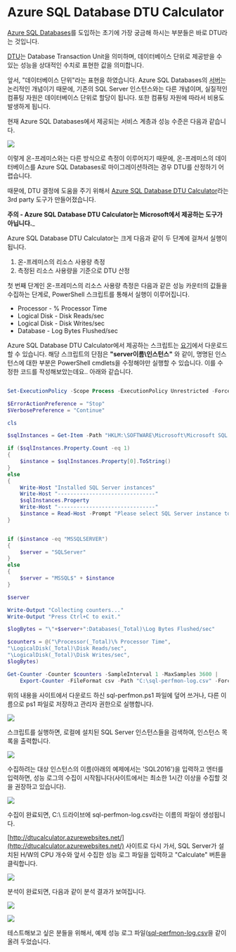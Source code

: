 # Azure SQL Database DTU Calculator 

[Azure SQL Databases](https://azure.microsoft.com/ko-kr/documentation/articles/sql-database-technical-overview/)를 도입하는 초기에 가장 궁금해 하시는 부분들은 바로 DTU라는 것입니다.

[DTU](https://azure.microsoft.com/ko-kr/documentation/articles/sql-database-service-tiers/#dtu)는 Database Transaction Unit을 의미하며, 데이터베이스 단위로 제공받을 수 있는 성능을 상대적인 수치로 표현한 값을 의미합니다.

앞서, "데이터베이스 단위"라는 표현을 하였습니다. Azure SQL Databases의 [서버](https://azure.microsoft.com/ko-kr/documentation/articles/sql-data-warehouse-get-started-new-server/)는 논리적인 개념이기 때문에, 기존의 SQL Server 인스턴스와는 다른 개념이며, 실질적인 컴퓨팅 자원은 데이터베이스 단위로 할당이 됩니다. 또한 컴퓨팅 자원에 따라서 비용도 발생하게 됩니다.

현재 Azure SQL Databases에서 제공되는 서비스 계층과 성능 수준은 다음과 같습니다.

![](https://acom.azurecomcdn.net/80C57D/cdn/mediahandler/docarticles/dpsmedia-prod/azure.microsoft.com/ko-kr/documentation/articles/sql-database-service-tiers/20160623073503/includes/sql-database-service-tiers-table/sql-database-service-tiers-table.png)

이렇게 온-프레미스와는 다른 방식으로 측정이 이루어지기 때문에, 온-프레미스의 데이터베이스를 Azure SQL Databases로 마이그레이션하려는 경우 DTU를 산정하기 어렵습니다.

때문에, DTU 결정에 도움을 주기 위해서 [Azure SQL Database DTU Calculator](http://dtucalculator.azurewebsites.net/)라는 3rd party 도구가 만들어졌습니다.

__주의 - Azure SQL Database DTU Calculator는 Microsoft에서 제공하는 도구가 아닙니다.___

Azure SQL Database DTU Calculator는 크게 다음과 같이 두 단계에 걸쳐서 실행이 됩니다.
1. 온-프레미스의 리소스 사용량 측정
2. 측정된 리소스 사용량을 기준으로 DTU 산정

첫 번째 단계인 온-프레미스의 리소스 사용량 측정은 다음과 같은 성능 카운터의 값들을 수집하는 단계로, PowerShell 스크립트를 통해서 실행이 이루어집니다.

* Processor - % Processor Time
* Logical Disk - Disk Reads/sec
* Logical Disk - Disk Writes/sec
* Database - Log Bytes Flushed/sec

Azure SQL Database DTU Calculator에서 제공하는 스크립트는 [요기](http://dtucalculator.azurewebsites.net/Downloads/sql-perfmon.zip)에서 다운로드 할 수 있습니다.
해당 스크립트의 단점은 __"server이름\인스턴스"__ 와 같이, 명명된 인스턴스에 대한 부분은 PowerShell cmdlets을 수정해야만 실행할 수 있습니다.
이를 수정한 코드를 작성해보았는데요.. 아래와 같습니다.

```PowerShell

Set-ExecutionPolicy -Scope Process -ExecutionPolicy Unrestricted -Force

$ErrorActionPreference = "Stop"
$VerbosePreference = "Continue"

cls

$sqlInstances = Get-Item -Path "HKLM:\SOFTWARE\Microsoft\Microsoft SQL Server\Instance Names\SQL" | Select Property

if ($sqlInstances.Property.Count -eq 1)
{
    $instance = $sqlInstances.Property[0].ToString()
}
else
{
    Write-Host "Installed SQL Server instances"
    Write-Host "-------------------------------"
    $sqlInstances.Property
    Write-Host "-------------------------------"
    $instance = Read-Host -Prompt "Please select SQL Server instance to collect"
}


if ($instance -eq "MSSQLSERVER")
{
    $server = "SQLServer"
}
else
{
    $server = "MSSQL$" + $instance
}

$server

Write-Output "Collecting counters..."
Write-Output "Press Ctrl+C to exit."

$logBytes = "\"+$server+":Databases(_Total)\Log Bytes Flushed/sec"

$counters = @("\Processor(_Total)\% Processor Time", 
"\LogicalDisk(_Total)\Disk Reads/sec", 
"\LogicalDisk(_Total)\Disk Writes/sec", 
$logBytes) 

Get-Counter -Counter $counters -SampleInterval 1 -MaxSamples 3600 | 
    Export-Counter -FileFormat csv -Path "C:\sql-perfmon-log.csv" -Force

```

위의 내용을 사이트에서 다운로드 하신 sql-perfmon.ps1 파일에 덮어 쓰거나, 다른 이름으로 ps1 파일로 저장하고 관리자 권한으로 실행합니다.

![](https://jyseongfileshare.blob.core.windows.net/images/howto-dtucalculator0.jpg)

스크립트를 실행하면, 로컬에 설치된 SQL Server 인스턴스들을 검색하여, 인스턴스 목록을 출력합니다.

![](https://jyseongfileshare.blob.core.windows.net/images/howto-dtucalculator1.jpg)

수집하려는 대상 인스턴스의 이름(아래의 예제에서는 'SQL2016')을 입력하고 엔터를 입력하면, 성능 로그의 수집이 시작됩니다(사이트에서는 최소한 1시간 이상을 수집할 것을 권장하고 있습니다).

![](https://jyseongfileshare.blob.core.windows.net/images/howto-dtucalculator2.jpg)

수집이 완료되면, C:\ 드라이브에 sql-perfmon-log.csv라는 이름의 파일이 생성됩니다.

[http://dtucalculator.azurewebsites.net/](http://dtucalculator.azurewebsites.net/) 사이트로 다시 가서, SQL Server가 설치된 H/W의 CPU 개수와 앞서 수집한 성능 로그 파일을 입력하고 "Calculate" 버튼을 클릭합니다.

![](https://jyseongfileshare.blob.core.windows.net/images/howto-dtucalculator3.jpg)

분석이 완료되면, 다음과 같이 분석 결과가 보여집니다.

![](https://jyseongfileshare.blob.core.windows.net/images/howto-dtucalculator4.jpg)

![](https://jyseongfileshare.blob.core.windows.net/images/howto-dtucalculator4.jpg)

테스트해보고 싶은 분들을 위해서, 예제 성능 로그 파일([sql-perfmon-log.csv](https://github.com/jiyongseong/AzurePaaSHol/blob/master/howto-dtucalculator/sql-perfmon-log.csv)을 같이 올려 두었습니다.